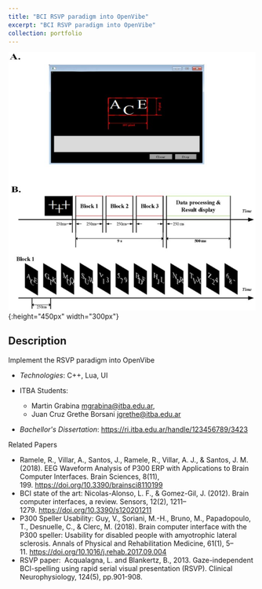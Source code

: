 ```yaml
---
title: "BCI RSVP paradigm into OpenVibe"
excerpt: "BCI RSVP paradigm into OpenVibe"
collection: portfolio
---
```


![Descriptor](/images/rsvp.jpg){:height="450px" width="300px"}


## Description

Implement the RSVP paradigm into OpenVibe

* *Technologies*: C++, Lua, UI

* ITBA Students: 
  * Martin Grabina              mgrabina@itba.edu.ar,  
  * Juan Cruz Grethe Borsani    jgrethe@itba.edu.ar

* *Bachellor's Dissertation*: https://ri.itba.edu.ar/handle/123456789/3423

Related Papers 
* Ramele, R., Villar, A., Santos, J., Ramele, R., Villar, A. J., & Santos, J. M. (2018). EEG Waveform Analysis of P300 ERP with Applications to Brain Computer Interfaces. Brain Sciences, 8(11), 199. https://doi.org/10.3390/brainsci8110199
* BCI state of the art: Nicolas-Alonso, L. F., & Gomez-Gil, J. (2012). Brain computer interfaces, a review. Sensors, 12(2), 1211–1279. https://doi.org/10.3390/s120201211
* P300 Speller Usability: Guy, V., Soriani, M.-H., Bruno, M., Papadopoulo, T., Desnuelle, C., & Clerc, M. (2018). Brain computer interface with the P300 speller: Usability for disabled people with amyotrophic lateral sclerosis. Annals of Physical and Rehabilitation Medicine, 61(1), 5–11. https://doi.org/10.1016/j.rehab.2017.09.004
* RSVP paper:  Acqualagna, L. and Blankertz, B., 2013. Gaze-independent BCI-spelling using rapid serial visual presentation (RSVP). Clinical Neurophysiology, 124(5), pp.901-908.






